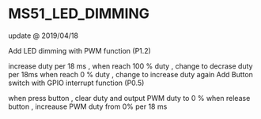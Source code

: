 # MS51_LED_DIMMING

update @ 2019/04/18

Add LED dimming with PWM function (P1.2)

increase duty per 18 ms ,
when reach 100 % duty , change to decrase duty per 18ms
when reach 0 % duty , change to increase duty again
Add Button switch with GPIO interrupt function (P0.5)

when press button , clear duty and output PWM duty to 0 %
when release button , increause PWM duty from 0% per 18 ms